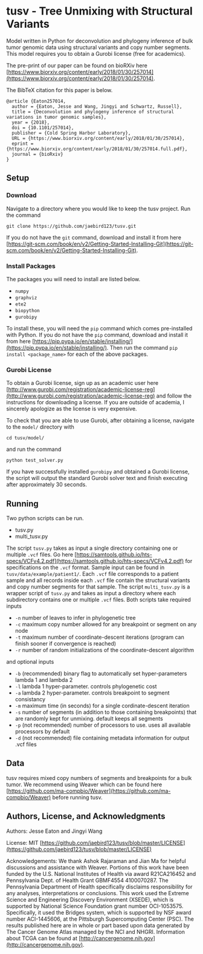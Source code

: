 # tusv - Tree Unmixing with Structural Variants
Model written in Python for deconvolution and phylogeny inference of bulk tumor genomic data using structural variants and copy number segments. This model requires you to obtain a Gurobi license (free for academics).

The pre-print of our paper can be found on bioRXiv here [https://www.biorxiv.org/content/early/2018/01/30/257014](https://www.biorxiv.org/content/early/2018/01/30/257014).

The BibTeX citation for this paper is below.

```
@article {Eaton257014,
  author = {Eaton, Jesse and Wang, Jingyi and Schwartz, Russell},
  title = {Deconvolution and phylogeny inference of structural variations in tumor genomic samples},
  year = {2018},
  doi = {10.1101/257014},
  publisher = {Cold Spring Harbor Laboratory},
  URL = {https://www.biorxiv.org/content/early/2018/01/30/257014},
  eprint = {https://www.biorxiv.org/content/early/2018/01/30/257014.full.pdf},
  journal = {bioRxiv}
}
```

## Setup

### Download

Navigate to a directory where you would like to keep the tusv project. Run the command

```
git clone https://github.com/jaebird123/tusv.git
```

If you do not have the `git` command, download and install it from here [https://git-scm.com/book/en/v2/Getting-Started-Installing-Git](https://git-scm.com/book/en/v2/Getting-Started-Installing-Git).

### Install Packages

The packages you will need to install are listed below.

* `numpy`
* `graphviz`
* `ete2`
* `biopython`
* `gurobipy`

To install these, you will need the `pip` command which comes pre-installed with Python. If you do not have the `pip` command, download and install it from here [https://pip.pypa.io/en/stable/installing/](https://pip.pypa.io/en/stable/installing/). Then run the command `pip install <package_name>` for each of the above packages.

### Gurobi License

To obtain a Gurobi license, sign up as an academic user here [http://www.gurobi.com/registration/academic-license-reg](http://www.gurobi.com/registration/academic-license-reg) and follow the instructions for downloading a license. If you are outside of academia, I sincerely apologize as the license is very expensive.

To check that you are able to use Gurobi, after obtaining a license, navigate to the `model/` directory with
```
cd tusv/model/
```
and run the command
```
python test_solver.py
```

If you have successfully installed `gurobipy` and obtained a Gurobi license, the script will output the standard Gurobi solver text and finish executing after approximately 30 seconds.

## Running

Two python scripts can be run.

* tusv.py
* multi_tusv.py

The script `tusv.py` takes as input a single directory containing one or multiple `.vcf` files. Go here [https://samtools.github.io/hts-specs/VCFv4.2.pdf](https://samtools.github.io/hts-specs/VCFv4.2.pdf) for specifications on the `.vcf` format. Sample input can be found in `tusv/data/example/patient1/`. Each `.vcf` file corresponds to a patient sample and all records inside each `.vcf` file contain the structural variants and copy number segments for that sample. The script `multi_tusv.py` is a wrapper script of `tusv.py` and takes as input a directory where each subdirectory contains one or multiple `.vcf` files. Both scripts take required inputs

* `-n` number of leaves to infer in phylogenetic tree
* `-c` maximum copy number allowed for any breakpoint or segment on any node
* `-t` maximum number of coordinate-descent iterations (program can finish sooner if convergence is reached)
* `-r` number of random initializations of the coordinate-descent algorithm

and optional inputs

* `-b` (recommended) binary flag to automatically set hyper-parameters lambda 1 and lambda 2
* `-l` lambda 1 hyper-parameter. controls phylogenetic cost
* `-a` lambda 2 hyper-parameter. controls breakpoint to segment consistancy
* `-m` maximum time (in seconds) for a single cordinate-descent iteration
* `-s` number of segments (in addition to those containing breakpoints) that are randomly kept for unmixing. default keeps all segments
* `-p` (not recommended) number of processors to use. uses all available processors by default
* `-d` (not recommended) file containing metadata information for output .vcf files

## Data

tusv requires mixed copy numbers of segments and breakpoints for a bulk tumor. We recommend using Weaver which can be found here [https://github.com/ma-compbio/Weaver](https://github.com/ma-compbio/Weaver) before running tusv.

## Authors, License, and Acknowledgments

Authors: Jesse Eaton and Jingyi Wang

License: MIT [https://github.com/jaebird123/tusv/blob/master/LICENSE](https://github.com/jaebird123/tusv/blob/master/LICENSE)

Acknowledgements: We thank Ashok Rajaraman and Jian Ma for helpful discussions and assistance with Weaver. Portions of this work have been funded by the U.S. National Institutes of Health via award R21CA216452 and Pennsylvania Dept. of Health Grant GBMF4554 4100070287. The Pennsylvania Department of Health specifically disclaims responsibility for any analyses, interpretations or conclusions. This work used the Extreme Science and Engineering Discovery Environment (XSEDE), which is supported by National Science Foundation grant number OCI-1053575. Specifically, it used the Bridges system, which is supported by NSF award number ACI-1445606, at the Pittsburgh Supercomputing Center (PSC). The results published here are in whole or part based upon data generated by The Cancer Genome Atlas managed by the NCI and NHGRI. Information about TCGA can be found at [http://cancergenome.nih.gov](http://cancergenome.nih.gov).

